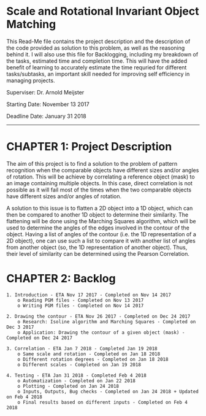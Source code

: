 # Scale and Rotational Invariant Object Matching

This Read-Me file contains the project description and the description of the code provided as solution to this problem, as well as the reasoning behind it. I will also use this file for Backlogging, including my breakdown of the tasks, estimated time and completion time. This will have the added benefit of learning to accurately estimate the time requried for different tasks/subtasks, an important skill needed for improving self efficiency in managing projects.

Superviser: Dr. Arnold Meijster

Starting Date: November 13 2017

Deadline Date: January  31 2018

---

# CHAPTER 1: Project Description
    
The aim of this project is to find a solution to the problem of pattern recognition when the comparable objects have different sizes and/or angles of rotation. This will be achieve by correlating a reference object (mask) to an image containing multiple objects. In this case, direct correlation is not possible as it will fail most of the times when the two comparable objects have different sizes and/or angles of rotation.

A solution to this issue is to flatten a 2D object into a 1D object, which can then be compared to another 1D object to determine their similarity. The flattening will be done using the Marching Squares algorithm, which will be used to determine the angles of the edges involved in the contour of the object. Having a list of angles of the contour (i.e. the 1D representation of a 2D object), one can use such a list to compare it with another list of angles from another object (so, the 1D representation of another object). Thus, their level of similarity can be determined using the Pearson Correlation.
    
    
# CHAPTER 2: Backlog

    1. Introduction - ETA Nov 17 2017 - Completed on Nov 14 2017 
        o Reading PGM files - Completed on Nov 13 2017
        o Writing PGM files - Completed on Nov 14 2017
        
    2. Drawing the contour - ETA Nov 26 2017 - Completed on Dec 24 2017
        o Research: Isoline algorithm and Marching Squares - Completed on Dec 3 2017
        o Application: Drawing the contour of a given object (mask) - Completed on Dec 24 2017
        
    3. Correlation - ETA Jan 7 2018 - Completed Jan 19 2018
        o Same scale and rotation - Completed on Jan 18 2018
        o Different rotation degrees - Completed on Jan 18 2018
        o Different scales - Completed on Jan 19 2018
        
    4. Testing - ETA Jan 31 2018 - Completed Feb 4 2018
        o Automatization - Completed on Jan 22 2018
        o Plotting - Completed on Jan 24 2018
        o Inputs, Outputs, Bug checks - Completed on Jan 24 2018 + Updated on Feb 4 2018
        o Final results based on different inputs - Completed on Feb 4 2018
